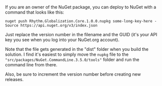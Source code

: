 If you are an owner of the NuGet package, you can deploy to NuGet with a command that looks like this:

```text
nuget push Rhythm.Globalization.Core.1.0.0.nupkg some-long-key-here -Source https://api.nuget.org/v3/index.json
```

Just replace the version number in the filename and the GUID (it's your API key you see when you log into your NuGet.org account).

Note that the file gets generated in the "dist" folder when you build the solution.
I find it's easiest to simply move the `nupkg` file to the `"src/packages/NuGet.CommandLine.3.5.0/tools"` folder and run the command line from there.

Also, be sure to increment the version number before creating new releases.